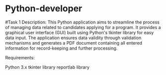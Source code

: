 # Python-developer

#Task 1
Description:
This Python application aims to streamline the process of managing data related to candidates applying for a program. It provides a graphical user interface (GUI) built using Python's tkinter library for easy data input. The application ensures data validity through validation mechanisms and generates a PDF document containing all entered information for record-keeping and further processing.

Requirements:

Python 3.x
tkinter library
reportlab library
